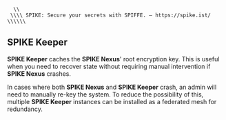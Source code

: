 ```text
  \\ 
 \\\\ SPIKE: Secure your secrets with SPIFFE. — https://spike.ist/
\\\\\\
```

## SPIKE Keeper

**SPIKE Keeper** caches the **SPIKE Nexus**' root encryption key. This is useful 
when you need to recover state without requiring manual intervention if 
**SPIKE Nexus** crashes.

In cases where both **SPIKE Nexus** and **SPIKE Keeper** crash, an admin will 
need to manually re-key the system. To reduce the possibility of this, multiple 
**SPIKE Keeper** instances can be installed as a federated mesh for redundancy.